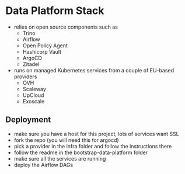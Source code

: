 # Data Platform Stack

* relies on open source components such as
  * Trino
  * Airflow
  * Open Policy Agent
  * Hashicorp Vault
  * ArgoCD
  * Zitadel
* runs on managed Kubernetes services from a couple of EU-based providers
  * OVH
  * Scaleway
  * UpCloud
  * Exoscale

## Deployment
* make sure you have a host for this project, lots of services want SSL
* fork the repo (you will need this for argocd)
* pick a provider in the infra folder and follow the instructions there
* follow the readme in the bootstrap-data-platform folder
* make sure all the services are running
* deploy the Airflow DAGs
